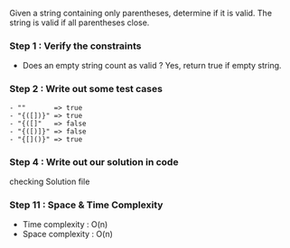Given a string containing only parentheses,
determine if it is valid. The string is valid if all
parentheses close.

### Step 1 : Verify the constraints
- Does an empty string count as valid ? Yes, return true if empty string.

### Step 2 : Write out some test cases
    - ""       => true
    - "{([])}" => true
    - "{([]"   => false
    - "{([)]}" => false
    - "{[]()}" => true

### Step 4 : Write out our solution in code
checking Solution file

### Step 11 : Space & Time Complexity
- Time complexity : O(n)
- Space complexity : O(n)

